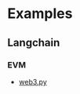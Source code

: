 # Examples

## Langchain

### EVM
- [web3.py](https://github.com/goat-sdk/goat/tree/main/python/examples/langchain/web3)